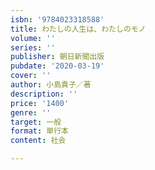 ```yaml
---
isbn: '9784023318588'
title: わたしの人生は、わたしのモノ
volume: ''
series: ''
publisher: 朝日新聞出版
pubdate: '2020-03-19'
cover: ''
author: 小島貴子／著
description: ''
price: '1400'
genre: ''
target: 一般
format: 単行本
content: 社会

---
```

